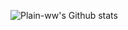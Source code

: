 ![Plain-ww's Github stats](https://github-readme-stats.vercel.app/api?username=Plain-ww&show_icons=true)

